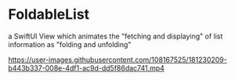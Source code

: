 # FoldableList
a SwiftUI View which animates the "fetching and displaying" of list information as "folding and unfolding"



https://user-images.githubusercontent.com/108167525/181230209-b443b337-008e-4df1-ac9d-dd5f86dac741.mp4

